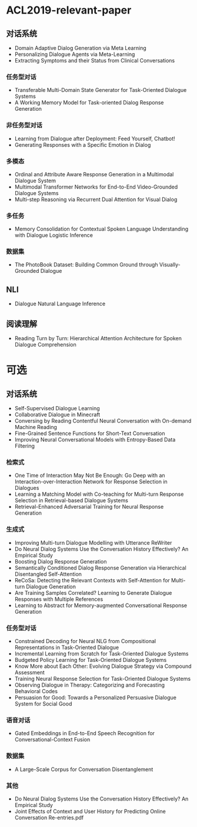 # ACL2019-relevant-paper
## 对话系统
- Domain Adaptive Dialog Generation via Meta Learning
- Personalizing Dialogue Agents via Meta-Learning
- Extracting Symptoms and their Status from Clinical Conversations
### 任务型对话
- Transferable Multi-Domain State Generator for Task-Oriented Dialogue Systems
- A Working Memory Model for Task-oriented Dialog Response Generation
### 非任务型对话
- Learning from Dialogue after Deployment: Feed Yourself, Chatbot!
- Generating Responses with a Specific Emotion in Dialog
### 多模态
- Ordinal and Attribute Aware Response Generation in a Multimodal Dialogue System
- Multimodal Transformer Networks for End-to-End Video-Grounded Dialogue Systems
- Multi-step Reasoning via Recurrent Dual Attention for Visual Dialog
### 多任务
- Memory Consolidation for Contextual Spoken Language Understanding with Dialogue Logistic Inference
### 数据集
- The PhotoBook Dataset: Building Common Ground through Visually-Grounded Dialogue
## NLI
- Dialogue Natural Language Inference

## 阅读理解
- Reading Turn by Turn: Hierarchical Attention Architecture for Spoken Dialogue Comprehension


# 可选
## 对话系统
- Self-Supervised Dialogue Learning
- Collaborative Dialogue in Minecraft
- Conversing by Reading Contentful Neural Conversation with On-demand Machine Reading
- Fine-Grained Sentence Functions for Short-Text Conversation
- Improving Neural Conversational Models with Entropy-Based Data Filtering
### 检索式
- One Time of Interaction May Not Be Enough: Go Deep with an Interaction-over-Interaction Network for Response Selection in Dialogues
- Learning a Matching Model with Co-teaching for Multi-turn Response Selection in Retrieval-based Dialogue Systems
- Retrieval-Enhanced Adversarial Training for Neural Response Generation
### 生成式
- Improving Multi-turn Dialogue Modelling with Utterance ReWriter
- Do Neural Dialog Systems Use the Conversation History Effectively? An Empirical Study
- Boosting Dialog Response Generation
- Semantically Conditioned Dialog Response Generation via Hierarchical Disentangled Self-Attention
- ReCoSa: Detecting the Relevant Contexts with Self-Attention for Multi-turn Dialogue Generation
- Are Training Samples Correlated? Learning to Generate Dialogue Responses with Multiple References
- Learning to Abstract for Memory-augmented Conversational Response Generation
### 任务型对话
- Constrained Decoding for Neural NLG from Compositional Representations in Task-Oriented Dialogue
- Incremental Learning from Scratch for Task-Oriented Dialogue Systems
- Budgeted Policy Learning for Task-Oriented Dialogue Systems
- Know More about Each Other: Evolving Dialogue Strategy via Compound Assessment
- Training Neural Response Selection for Task-Oriented Dialogue Systems
- Observing Dialogue in Therapy: Categorizing and Forecasting Behavioral Codes
- Persuasion for Good: Towards a Personalized Persuasive Dialogue System for Social Good
### 语音对话
- Gated Embeddings in End-to-End Speech Recognition for Conversational-Context Fusion
### 数据集
- A Large-Scale Corpus for Conversation Disentanglement
### 其他
- Do Neural Dialog Systems Use the Conversation History Effectively? An Empirical Study
- Joint Effects of Context and User History for Predicting Online Conversation Re-entries.pdf
